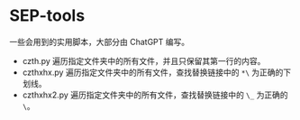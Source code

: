 # SEP-tools

一些会用到的实用脚本，大部分由 ChatGPT 编写。



- czth.py 遍历指定文件夹中的所有文件，并且只保留其第一行的内容。
- czthxhx.py 遍历指定文件夹中的所有文件，查找替换链接中的 `*\` 为正确的下划线。
- czthxhx2.py 遍历指定文件夹中的所有文件，查找替换链接中的 `\_` 为正确的 `\`。